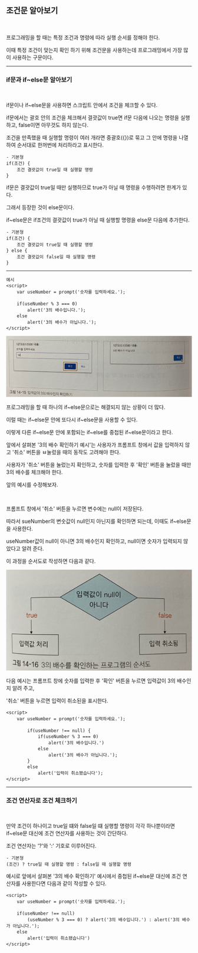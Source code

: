 ## 조건문 알아보기

<br>

프로그래밍을 할 때는 특정 조건과 명령에 따라 실행 순서를 정해야 한다.

이때 특정 조건이 맞는지 확인 하기 위해 조건문을 사용하는데 프로그래밍에서 가장 많이 사용하는 구문이다.

***
### if문과 if~else문 알아보기

<br>

if문이나 if~else문을 사용하면 스크립트 안에서 조건을 체크할 수 있다.

if문에서는 괄호 안의 조건을 체크해서 결괏값이 true면 if문 다음에 나오는 명령을 실행하고, false이면 아무것도 하지 않는다.

조건을 만족했을 때 실행할 명령이 여러 개라면 중괄호({})로 묶고 그 안에 명령을 나열하여 순서대로 한꺼번에 처리하라고 표시한다.

    - 기본형
    if(조건) {
        조건 결괏값이 true일 때 실행할 명령
    }

if문은 결괏값이 true일 때만 실행하므로 true가 아닐 때 명령을 수행하려면 한계가 있다.

그래서 등장한 것이 else문이다.

if~else문은 if조건의 결괏값이 true가 아닐 때 실행할 명령을 else문 다음에 추가한다.

    - 기본형
    if(조건) {
        조건 결괏값이 true일 때 실행할 명령
    } else {
        조건 결괏값이 false일 때 실행할 명령
    }

---

    예시
    <script>
        var useNumber = prompt('숫자를 입력하세요.');

        if(useNumber % 3 === 0)
            alert('3의 배수입니다.');
        else
            alert('3의 배수가 아닙니다.');
    </script>


<img src='./img/JS04.jpg'>

프로그래밍을 할 때 하나의 if~else문으로는 해결되지 않는 상황이 더 많다.

이럴 때는 if~else문 안에 또다시 if~else문을 사용할 수 있다.

이렇게 다른 if~else문 안에 포함되는 if~else를 중첩된 if~else문이라고 한다.

앞에서 살펴본 '3의 배수 확인하기 예시'는 사용자가 프롬프트 창에서 값을 입력하지 않고 '취소' 버튼을 ㅂ눌렀을 때의 동작도 고려해야 한다.

사용자가 '취소' 버튼을 눌렀는지 확인하고, 숫자를 입력한 후 '확인' 버튼을 눌렀을 때만 3의 배수를 체크해야 한다.

앞의 예시를 수정해보자.

<br>

프롬프트 창에서 '취소' 버튼을 누르면 변수에는 null이 저장된다.

따라서 sueNumber의 변숫값이 null인지 아닌지를 확인하면 되는데, 이때도 if~else문을 사용한다.

useNumber값이 null이 아니면 3의 배수인지 확인하고, null이면 숫자가 입력되지 않았다고 알려 준다.

이 과정을 순서도로 작성하면 다음과 같다.

<img src='./img/JS05.jpg'>

다음 예시는 프롬프트 창에 숫자를 입력한 후 '확인' 버튼을 누르면 입력값이 3의 배수인지 알려 주고,

'취소' 버튼을 누르면 입력이 취소된을 표시한다.

    <script>
        var useNumber = prompt('숫자를 입력하세요.');

            if(useNumber !== null) {
                if(useNumber % 3 === 0)
                    alert('3의 배수입니다.')
                else
                    alert('3의 배수가 아닙니다.');
            }
            else
                alert('입력이 취소됐습니다');
    </script>

***
### 조건 연산자로 조건 체크하기

<br>

만약 조건이 하나이고 true일 떄와 false일 떄 실행할 명령이 각각 하나뿐이라면 if~else문 대신에 조건 연산자를 사용하는 것이 간단하다.

조건 연산자는 '?'와 ':' 기호로 이루어진다.

    - 기본형
    (조건) ? true일 때 실행할 명령 : false일 때 실행할 명령

예시로 앞에서 살펴본 '3의 배수 확인하기' 예시에서 중첩된 if~else문 대신에 조건 연산자를 사용한다면 다음과 같이 작성할 수 있다.

    <script>
        var useNumber = prompt('숫자를 입력하세요.');

        if(useNumber !== null)
            (useNumber % 3 === 0) ? alert('3의 배수입니다.') : alert('3의 배수가 아닙니다.');
        else
            alert('입력이 취소됐습니다')
    </script>